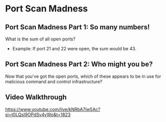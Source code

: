 # Port Scan Madness

## Port Scan Madness Part 1: So many numbers!

What is the sum of all open ports?

- Example: If port 21 and 22 were open, the sum would be 43.

## Port Scan Madness Part 2: Who might you be?

Now that you've got the open ports, which of these appears to be in use for malicious command and control infrastructure?

## Video Walkthrough

https://www.youtube.com/live/kNRbA7lw5Ac?si=t0LQsI9OPdSv4vWo&t=1823